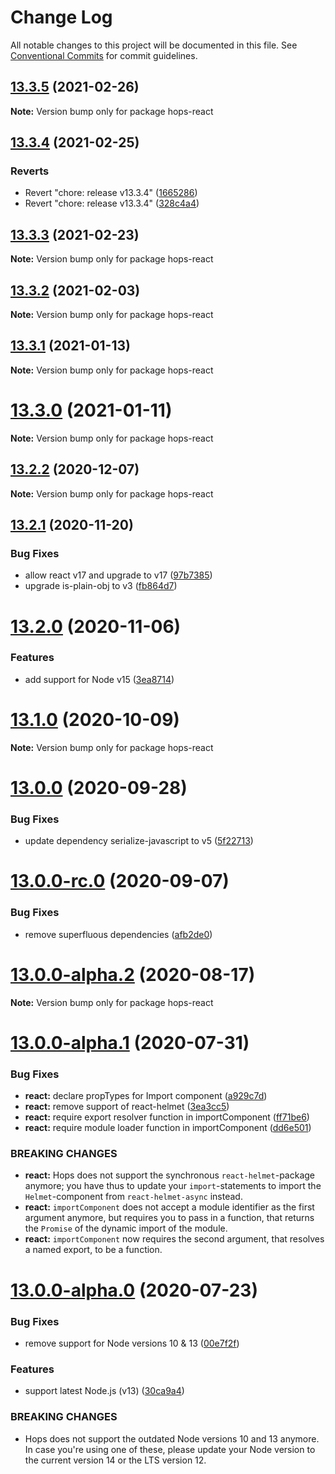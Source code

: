 # Change Log

All notable changes to this project will be documented in this file.
See [Conventional Commits](https://conventionalcommits.org) for commit guidelines.

## [13.3.5](https://github.com/xing/hops/compare/v13.3.4...v13.3.5) (2021-02-26)

**Note:** Version bump only for package hops-react





## [13.3.4](https://github.com/xing/hops/compare/v13.3.3...v13.3.4) (2021-02-25)


### Reverts

* Revert "chore: release v13.3.4" ([1665286](https://github.com/xing/hops/commit/1665286e4efb4316ce33bcc789b8ae6839ded3f9))
* Revert "chore: release v13.3.4" ([328c4a4](https://github.com/xing/hops/commit/328c4a494de318b7a893ac99165bf1fb1304b729))





## [13.3.3](https://github.com/xing/hops/compare/v13.3.2...v13.3.3) (2021-02-23)

**Note:** Version bump only for package hops-react





## [13.3.2](https://github.com/xing/hops/compare/v13.3.1...v13.3.2) (2021-02-03)

**Note:** Version bump only for package hops-react





## [13.3.1](https://github.com/xing/hops/compare/v13.3.0...v13.3.1) (2021-01-13)

**Note:** Version bump only for package hops-react





# [13.3.0](https://github.com/xing/hops/compare/v13.2.2...v13.3.0) (2021-01-11)

**Note:** Version bump only for package hops-react





## [13.2.2](https://github.com/xing/hops/compare/v13.2.1...v13.2.2) (2020-12-07)

**Note:** Version bump only for package hops-react





## [13.2.1](https://github.com/xing/hops/compare/v13.2.0...v13.2.1) (2020-11-20)


### Bug Fixes

* allow react v17 and upgrade to v17 ([97b7385](https://github.com/xing/hops/commit/97b7385334e37af6c1e437d0572d36023eefb65f))
* upgrade is-plain-obj to v3 ([fb864d7](https://github.com/xing/hops/commit/fb864d7ad007d135d033d46cc3ded7e78fd61f90))





# [13.2.0](https://github.com/xing/hops/compare/v13.1.0...v13.2.0) (2020-11-06)


### Features

* add support for Node v15 ([3ea8714](https://github.com/xing/hops/commit/3ea8714702960d0408cb6eae4bf336cb637eea9d))





# [13.1.0](https://github.com/xing/hops/compare/v13.0.0...v13.1.0) (2020-10-09)

**Note:** Version bump only for package hops-react





# [13.0.0](https://github.com/xing/hops/compare/v13.0.0-rc.0...v13.0.0) (2020-09-28)


### Bug Fixes

* update dependency serialize-javascript to v5 ([5f22713](https://github.com/xing/hops/commit/5f22713d77272513f80d8f1bdf0169178bfd2f2c))





# [13.0.0-rc.0](https://github.com/xing/hops/compare/v13.0.0-alpha.2...v13.0.0-rc.0) (2020-09-07)


### Bug Fixes

* remove superfluous dependencies ([afb2de0](https://github.com/xing/hops/commit/afb2de0063c3031b215cb8d989c3babe2aa81231))





# [13.0.0-alpha.2](https://github.com/xing/hops/compare/v13.0.0-alpha.1...v13.0.0-alpha.2) (2020-08-17)

**Note:** Version bump only for package hops-react





# [13.0.0-alpha.1](https://github.com/xing/hops/compare/v13.0.0-alpha.0...v13.0.0-alpha.1) (2020-07-31)


### Bug Fixes

* **react:** declare propTypes for Import component ([a929c7d](https://github.com/xing/hops/commit/a929c7d20a5f477930373d1f99f2eea079a4880e))
* **react:** remove support of react-helmet ([3ea3cc5](https://github.com/xing/hops/commit/3ea3cc534f83cb75dcf8bff61a0dad8ac4cb7d45))
* **react:** require export resolver function in importComponent ([ff71be6](https://github.com/xing/hops/commit/ff71be69ad4d03f453d2c3bdc4177da7961c2bdd))
* **react:** require module loader function in importComponent ([dd6e501](https://github.com/xing/hops/commit/dd6e5017422fff1e3cb20a610c9010e8acc3c2fb))


### BREAKING CHANGES

* **react:** Hops does not support the synchronous
`react-helmet`-package anymore; you have thus to update your
`import`-statements to import the `Helmet`-component from
`react-helmet-async` instead.
* **react:** `importComponent` does not accept a module identifier
as the first argument anymore, but requires you to pass in a function,
that returns the `Promise` of the dynamic import of the module.
* **react:** `importComponent` now requires the second argument,
that resolves a named export, to be a function.





# [13.0.0-alpha.0](https://github.com/xing/hops/compare/v12.0.0-rc99...v13.0.0-alpha.0) (2020-07-23)


### Bug Fixes

* remove support for Node versions 10 & 13 ([00e7f2f](https://github.com/xing/hops/commit/00e7f2fb2ec92b859805b65bfeee697a78bf8147))


### Features

* support latest Node.js (v13) ([30ca9a4](https://github.com/xing/hops/commit/30ca9a4ebc3a43706eb07158259035349ce2d269))


### BREAKING CHANGES

* Hops does not support the outdated Node versions 10
and 13 anymore. In case you're using one of these, please update your
Node version to the current version 14 or the LTS version 12.

